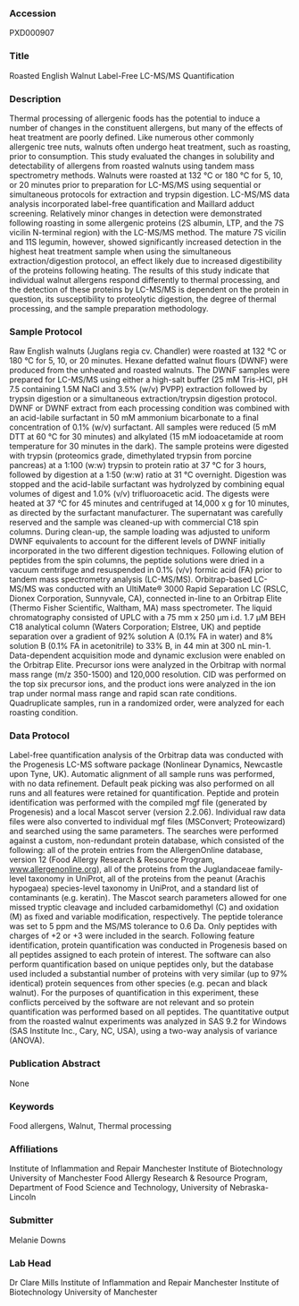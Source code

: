 ### Accession
PXD000907

### Title
Roasted English Walnut Label-Free LC-MS/MS Quantification

### Description
Thermal processing of allergenic foods has the potential to induce a number of changes in the constituent allergens, but many of the effects of heat treatment are poorly defined. Like numerous other commonly allergenic tree nuts, walnuts often undergo heat treatment, such as roasting, prior to consumption. This study evaluated the changes in solubility and detectability of allergens from roasted walnuts using tandem mass spectrometry methods. Walnuts were roasted at 132 °C or 180 °C for 5, 10, or 20 minutes prior to preparation for LC-MS/MS using sequential or simultaneous protocols for extraction and trypsin digestion. LC-MS/MS data analysis incorporated label-free quantification and Maillard adduct screening. Relatively minor changes in detection were demonstrated following roasting in some allergenic proteins (2S albumin, LTP, and the 7S vicilin N-terminal region) with the LC-MS/MS method. The mature 7S vicilin and 11S legumin, however, showed significantly increased detection in the highest heat treatment sample when using the simultaneous extraction/digestion protocol, an effect likely due to increased digestibility of the proteins following heating. The results of this study indicate that individual walnut allergens respond differently to thermal processing, and the detection of these proteins by LC-MS/MS is dependent on the protein in question, its susceptibility to proteolytic digestion, the degree of thermal processing, and the sample preparation methodology.

### Sample Protocol
Raw English walnuts (Juglans regia cv. Chandler) were roasted at 132 °C or 180 °C for 5, 10, or 20 minutes. Hexane defatted walnut flours (DWNF) were produced from the unheated and roasted walnuts. The DWNF samples were prepared for LC-MS/MS using either a high-salt buffer (25 mM Tris-HCl, pH 7.5 containing 1.5M NaCl and 3.5% (w/v) PVPP) extraction followed by trypsin digestion or a simultaneous extraction/trypsin digestion protocol. DWNF or DWNF extract from each processing condition was combined with an acid-labile surfactant in 50 mM ammonium bicarbonate to a final concentration of 0.1% (w/v) surfactant. All samples were reduced (5 mM DTT at 60 °C for 30 minutes) and alkylated (15 mM iodoacetamide at room temperature for 30 minutes in the dark). The sample proteins were digested with trypsin (proteomics grade, dimethylated trypsin from porcine pancreas) at a 1:100 (w:w) trypsin to protein ratio at 37 °C for 3 hours, followed by digestion at a 1:50 (w:w) ratio at 31 °C overnight. Digestion was stopped and the acid-labile surfactant was hydrolyzed by combining equal volumes of digest and 1.0% (v/v) trifluoroacetic acid. The digests were heated at 37 °C for 45 minutes and centrifuged at 14,000 x g for 10 minutes, as directed by the surfactant manufacturer. The supernatant was carefully reserved and the sample was cleaned-up with commercial C18 spin columns. During clean-up, the sample loading was adjusted to uniform DWNF equivalents to account for the different levels of DWNF initially incorporated in the two different digestion techniques.  Following elution of peptides from the spin columns, the peptide solutions were dried in a vacuum centrifuge and resuspended in 0.1% (v/v) formic acid (FA) prior to tandem mass spectrometry analysis (LC-MS/MS). Orbitrap-based LC-MS/MS was conducted with an UltiMate® 3000 Rapid Separation LC (RSLC, Dionex Corporation, Sunnyvale, CA), connected in-line to an Orbitrap Elite (Thermo Fisher Scientific, Waltham, MA) mass spectrometer. The liquid chromatography consisted of UPLC with a 75 mm x 250 μm i.d. 1.7 µM BEH C18 analytical column (Waters Corporation; Elstree, UK) and peptide separation over a gradient of 92% solution A (0.1% FA in water) and 8% solution B (0.1% FA in acetonitrile) to 33% B, in 44 min at 300 nL min-1. Data-dependent acquisition mode and dynamic exclusion were enabled on the Orbitrap Elite. Precursor ions were analyzed in the Orbitrap with normal mass range (m/z 350-1500) and 120,000 resolution. CID was performed on the top six precursor ions, and the product ions were analyzed in the ion trap under normal mass range and rapid scan rate conditions. Quadruplicate samples, run in a randomized order, were analyzed for each roasting condition.

### Data Protocol
Label-free quantification analysis of the Orbitrap data was conducted with the Progenesis LC-MS software package (Nonlinear Dynamics, Newcastle upon Tyne, UK). Automatic alignment of all sample runs was performed, with no data refinement. Default peak picking was also performed on all runs and all features were retained for quantification. Peptide and protein identification was performed with the compiled mgf file (generated by Progenesis) and a local Mascot server (version 2.2.06). Individual raw data files were also converted to individual mgf files (MSConvert; Proteowizard) and searched using the same parameters. The searches were performed against a custom, non-redundant protein database, which consisted of the following: all of the protein entries from the AllergenOnline database, version 12 (Food Allergy Research & Resource Program, www.allergenonline.org), all of the proteins from the Juglandaceae family-level taxonomy in UniProt, all of the proteins from the peanut (Arachis hypogaea) species-level taxonomy in UniProt, and a standard list of contaminants (e.g. keratin). The Mascot search parameters allowed for one missed tryptic cleavage and included carbamidomethyl (C) and oxidation (M) as fixed and variable modification, respectively. The peptide tolerance was set to 5 ppm and the MS/MS tolerance to 0.6 Da. Only peptides with charges of +2 or +3 were included in the search. Following feature identification, protein quantification was conducted in Progenesis based on all peptides assigned to each protein of interest. The software can also perform quantification based on unique peptides only, but the database used included a substantial number of proteins with very similar (up to 97% identical) protein sequences from other species (e.g. pecan and black walnut). For the purposes of quantification in this experiment, these conflicts perceived by the software are not relevant and so protein quantification was performed based on all peptides. The quantitative output from the roasted walnut experiments was analyzed in SAS 9.2 for Windows (SAS Institute Inc., Cary, NC, USA), using a two-way analysis of variance (ANOVA).

### Publication Abstract
None

### Keywords
Food allergens, Walnut, Thermal processing

### Affiliations
Institute of Inflammation and Repair Manchester Institute of Biotechnology University of Manchester
Food Allergy Research & Resource Program, Department of Food Science and Technology, University of Nebraska-Lincoln

### Submitter
Melanie Downs

### Lab Head
Dr Clare Mills
Institute of Inflammation and Repair Manchester Institute of Biotechnology University of Manchester


